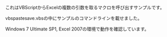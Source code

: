 これはVBScriptからExcelの複数の引数を取るマクロを呼び出すサンプルです。

vbspastesave.vbsの中にサンプルのコマンドラインを載せました。

Windows 7 Ultimate SP1, Excel 2007の環境で動作を確認しています。

